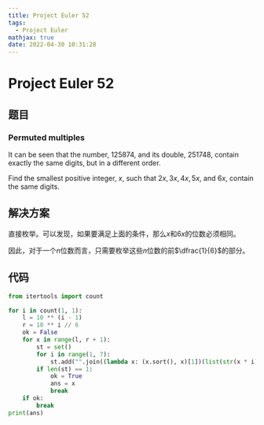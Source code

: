 ```yaml
---
title: Project Euler 52
tags:
  - Project Euler
mathjax: true
date: 2022-04-30 10:31:28
---
```


<escape><!-- more --></escape>

# Project Euler 52

## 题目

### Permuted multiples

It can be seen that the number, $125874$, and its double, $251748$, contain exactly the same digits, but in a different order.

Find the smallest positive integer, $x$, such that $2x, 3x, 4x, 5x,$ and $6x$, contain the same digits.

## 解决方案

直接枚举。可以发现，如果要满足上面的条件，那么$x$和$6x$的位数必须相同。

因此，对于一个$n$位数而言，只需要枚举这些$n$位数的前$\dfrac{1}{6}$的部分。

## 代码

```py
from itertools import count

for i in count(1, 1):
    l = 10 ** (i - 1)
    r = 10 ** i // 6
    ok = False
    for x in range(l, r + 1):
        st = set()
        for i in range(1, 7):
            st.add("".join((lambda x: (x.sort(), x)[1])(list(str(x * i)))))
        if len(st) == 1:
            ok = True
            ans = x
            break
    if ok:
        break
print(ans)
```
